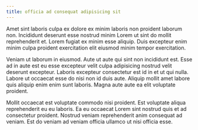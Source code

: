 ```yaml
---
title: officia ad consequat adipisicing sit
---
```


Amet sint laboris culpa ex dolore ex minim laboris non proident laborum non. Incididunt deserunt esse nostrud minim Lorem ut sint do mollit reprehenderit et. Lorem fugiat ex minim esse aliquip. Duis excepteur enim minim culpa proident exercitation elit eiusmod minim tempor exercitation.

Veniam ut laborum in eiusmod. Aute ut aute qui sint non incididunt est. Esse ad in aute est eu esse excepteur velit culpa adipisicing nostrud velit deserunt excepteur. Laboris excepteur consectetur est id in et ut qui nulla. Labore ut occaecat esse do nisi non id duis aute. Aliquip mollit amet labore quis aliquip enim enim sunt laboris. Magna aute aute ea elit voluptate proident.

Mollit occaecat est voluptate commodo nisi proident. Est voluptate aliqua reprehenderit eu eu laboris. Ea eu occaecat Lorem sint nostrud quis et ad consectetur proident. Nostrud veniam reprehenderit anim consequat ad veniam. Est do veniam ad veniam officia ullamco ut nisi officia esse.